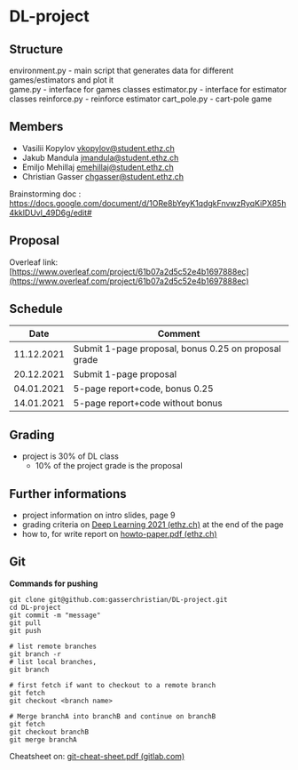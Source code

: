 # DL-project

## Structure 
environment.py - main script that generates data for different games/estimators and plot it  
game.py - interface for games classes
estimator.py - interface for estimator classes 
reinforce.py - reinforce estimator 
cart_pole.py - cart-pole game 


## Members

- Vasilii Kopylov vkopylov@student.ethz.ch
- Jakub Mandula jmandula@student.ethz.ch
- Emiljo Mehillaj emehillaj@student.ethz.ch
- Christian Gasser chgasser@student.ethz.ch

Brainstorming doc : https://docs.google.com/document/d/1ORe8bYeyK1qdgkFnvwzRyqKiPX85h4kklDUvl_49D6g/edit#

## Proposal

Overleaf link: [https://www.overleaf.com/project/61b07a2d5c52e4b1697888ec](https://www.overleaf.com/project/61b07a2d5c52e4b1697888ec)



## Schedule

| Date       | Comment                                              |
| ---------- | ---------------------------------------------------- |
| 11.12.2021 | Submit 1-page proposal, bonus 0.25 on proposal grade |
| 20.12.2021 | Submit 1-page proposal                               |
| 04.01.2021 | 5-page report+code, bonus 0.25                       |
| 14.01.2021 | 5-page report+code without bonus                     |

## Grading

- project is 30% of DL class
  - 10% of the project grade is the proposal



## Further informations

- project information on intro slides, page 9
- grading criteria on [Deep Learning 2021 (ethz.ch)](http://www.da.inf.ethz.ch/teaching/2021/DeepLearning/) at the end of the page
- how to, for write report on [howto-paper.pdf (ethz.ch)](http://www.da.inf.ethz.ch/teaching/2021/DeepLearning/files/howto-paper.pdf)

## Git

**Commands for pushing**

```shell
git clone git@github.com:gasserchristian/DL-project.git
cd DL-project
git commit -m "message"
git pull
git push

# list remote branches
git branch -r
# list local branches, 
git branch

# first fetch if want to checkout to a remote branch
git fetch
git checkout <branch name>

# Merge branchA into branchB and continue on branchB
git fetch
git checkout branchB
git merge branchA
```

Cheatsheet on: [git-cheat-sheet.pdf (gitlab.com)](https://about.gitlab.com/images/press/git-cheat-sheet.pdf)

